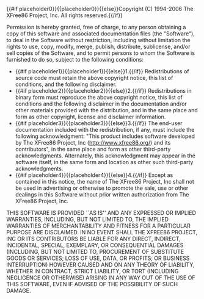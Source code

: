 {{#if placeholder0}}{{placeholder0}}{{else}}Copyright (C) 1994-2006 The XFree86 Project, Inc. All rights reserved.{{/if}}

Permission is hereby granted, free of charge, to any person obtaining a copy of this software and associated documentation files (the &quot;Software&quot;), to deal in the Software without restriction, including without limitation the rights to use, copy, modify, merge, publish, distribute, sublicense, and/or sell copies of the Software, and to permit persons to whom the Software is furnished to do so, subject to the following conditions:

* {{#if placeholder1}}{{placeholder1}}{{else}}1.{{/if}} Redistributions of source code must retain the above copyright notice, this list of conditions, and the following disclaimer.
* {{#if placeholder2}}{{placeholder2}}{{else}}2.{{/if}} Redistributions in binary form must reproduce the above copyright notice, this list of conditions and the following disclaimer in the documentation and/or other materials provided with the distribution, and in the same place and form as other copyright, license and disclaimer information.
* {{#if placeholder3}}{{placeholder3}}{{else}}3.{{/if}} The end-user documentation included with the redistribution, if any, must include the following acknowledgment: &quot;This product includes software developed by The XFree86 Project, Inc (http://www.xfree86.org/) and its contributors&quot;, in the same place and form as other third-party acknowledgments. Alternately, this acknowledgment may appear in the software itself, in the same form and location as other such third-party acknowledgments.
* {{#if placeholder4}}{{placeholder4}}{{else}}4.{{/if}} Except as contained in this notice, the name of The XFree86 Project, Inc shall not be used in advertising or otherwise to promote the sale, use or other dealings in this Software without prior written authorization from The XFree86 Project, Inc.

THIS SOFTWARE IS PROVIDED ``AS IS'' AND ANY EXPRESSED OR IMPLIED WARRANTIES, INCLUDING, BUT NOT LIMITED TO, THE IMPLIED WARRANTIES OF MERCHANTABILITY AND FITNESS FOR A PARTICULAR PURPOSE ARE DISCLAIMED. IN NO EVENT SHALL THE XFREE86 PROJECT, INC OR ITS CONTRIBUTORS BE LIABLE FOR ANY DIRECT, INDIRECT, INCIDENTAL, SPECIAL, EXEMPLARY, OR CONSEQUENTIAL DAMAGES (INCLUDING, BUT NOT LIMITED TO, PROCUREMENT OF SUBSTITUTE GOODS OR SERVICES; LOSS OF USE, DATA, OR PROFITS; OR BUSINESS INTERRUPTION) HOWEVER CAUSED AND ON ANY THEORY OF LIABILITY, WHETHER IN CONTRACT, STRICT LIABILITY, OR TORT (INCLUDING NEGLIGENCE OR OTHERWISE) ARISING IN ANY WAY OUT OF THE USE OF THIS SOFTWARE, EVEN IF ADVISED OF THE POSSIBILITY OF SUCH DAMAGE.